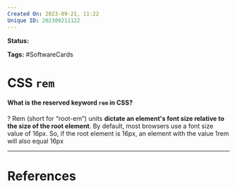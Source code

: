 ```yaml
---
Created On: 2023-09-21, 11:22
Unique ID: 202309211122
---
```

**Status:** 

**Tags:** #SoftwareCards 

# CSS `rem`

#### What is the reserved keyword `rem` in CSS?
?
Rem (short for “root-em”) units **dictate an element's font size relative to the size of the root element**. By default, most browsers use a font size value of 16px. So, if the root element is 16px, an element with the value 1rem will also equal 16px
<!--SR:!2024-05-12,144,250-->


---
# References
